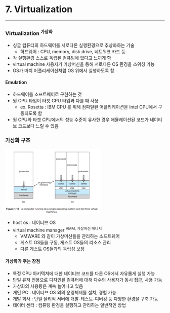 # 7. Virtualization

--- 

### Virtualization <sup>가상화</sup>

- 싱글 컴퓨터의 하드웨어를 서로다른 실행환경으로 추상화하는 기술
    - 하드웨어 : CPU, memory, disk drive, 네트워크 카드 등
- 각 실행환경 스스로 독립된 컴퓨팅에 있다고 느끼게 함
- virtual machine 사용자가 가상머신을 통해 서로다른 OS 환경을 스위칭 가능
- OS가 마치 어플리케이션처럼 OS 위에서 실행하도록 함

#### Emulation

- 하드웨어를 소프트웨어로 구현하는 것
- 원 CPU 타입이 타겟 CPU 타입과 다를 때 사용
    - ex. Rosetta : IBM CPU 를 위해 컴파일된 어플리케이션을 Intel CPU에서 구동되도록 함
- 원 CPU와 타겟 CPU에서의 성능 수준이 유사한 경우 애뮬레이션된 코드가 네이티브 코드보다 느릴 수 있음

### 가상화 구조

<img src="img.png"  width="60%"/>

- host os : 네이티브 OS
- virtual machine manager <sup>VMM, 가상머신 매니저</sup>
    - VMWARE 와 같이 가상머신들을 관리하는 소프트웨어
    - 게스트 OS들을 구동, 게스트 OS들의 리소스 관리
    - 다른 게스트 OS들과의 독립성 보장

#### 가상화가 주는 장점

- 특정 CPU 아키텍쳐에 대한 네이티브 코드를 다른 OS에서 자유롭게 실행 가능
- 단일 유저 전용으로 디자인된 컴퓨터에 대해 다수의 사용자가 동시 접근, 사용 가능
- 가상화의 사용량은 계속 늘어나고 있음
- 개인 PC : 네이티브 OS 외의 운영체제를 설치, 경험 가능
- 개발 회사 : 단일 물리적 서버에 개발-테스트-디버깅 등 다양한 환경을 구축 가능
- 데이터 센터 : 컴퓨팅 환경을 실행하고 관리하는 일반적인 방법

